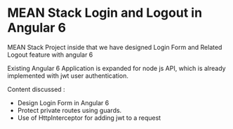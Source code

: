 # MEAN Stack Login and Logout in Angular 6
MEAN Stack Project inside that we have designed Login Form and Related Logout feature with angular 6

Existing Angular 6 Application is expanded for node js API, which is already implemented with jwt user authentication.

Content discussed : 
* Design Login Form in Angular 6
* Protect private routes using guards.
* Use of HttpInterceptor for adding jwt to a request
